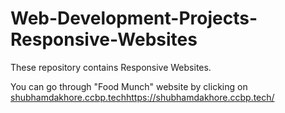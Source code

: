 # Web-Development-Projects-Responsive-Websites
These repository contains Responsive Websites.

You can go through "Food Munch" website by clicking on [shubhamdakhore.ccbp.tech](https://shubhamdakhore.ccbp.tech/)https://shubhamdakhore.ccbp.tech/
